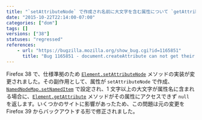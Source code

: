 ```yaml
---
title: "`setAttributeNode` で作成され名前に大文字を含む属性について `getAttribute` が `null` を返します"
date: "2015-10-22T22:14:00-07:00"
categories: ["dom"]
tags: []
versions: ["38"]
statuses: "regressed"
references:
    - url: "https://bugzilla.mozilla.org/show_bug.cgi?id=1165851"
      title: "Bug 1165851 - document.createAttribute can not get their own Added attributes"
---
```

Firefox 38 で、仕様準拠のため [`Element.setAttributeNode`](https://developer.mozilla.org/docs/Web/API/Element/setAttributeNode) メソッドの実装が変更されました。その副作用として、属性が `setAttributeNode` で作成、[`NamedNodeMap.setNamedItem`](https://developer.mozilla.org/docs/Web/API/NamedNodeMap/setNamedItem) で設定され、1 文字以上の大文字が属性名に含まれる場合に、[`Element.getAttribute`](https://developer.mozilla.org/docs/Web/API/Element/getAttribute) メソッドがその属性にアクセスできず `null` を返します。いくつかのサイトに影響があったため、この問題は元の変更を Firefox 39 からバックアウトする形で修正されました。
